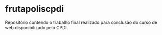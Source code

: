 # frutapoliscpdi
Repositório contendo o trabalho final realizado para conclusão do curso de web disponibilizado pelo CPDI.
